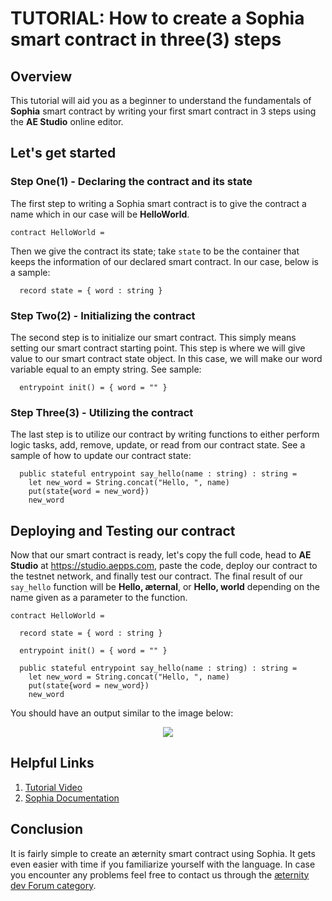 # TUTORIAL: How to create a Sophia smart contract in three(3) steps

## Overview
This tutorial will aid you as a beginner to understand the fundamentals of **Sophia** smart contract by writing your first smart contract in 3 steps using the **AE Studio** online editor.

## Let's get started
### Step One(1) - Declaring the contract and its state
The first step to writing a Sophia smart contract is to give the contract a name which in our case will be **HelloWorld**.
```aes
contract HelloWorld =
```
Then we give the contract its state; take `state` to be the container that keeps the information of our declared smart contract. In our case, below is a sample:
```aes
  record state = { word : string }
```

### Step Two(2) - Initializing the contract
The second step is to initialize our smart contract. This simply means setting our smart contract starting point. This step is where we will give value to our smart contract state object. In this case, we will make our word variable equal to an empty string. See sample:
```aes
  entrypoint init() = { word = "" }
```

### Step Three(3) - Utilizing the contract
The last step is to utilize our contract by writing functions to either perform logic tasks, add, remove, update, or read from our contract state. See a sample of how to update our contract state:
```aes
  public stateful entrypoint say_hello(name : string) : string = 
    let new_word = String.concat("Hello, ", name)
    put(state{word = new_word})
    new_word
```

## Deploying and Testing our contract
Now that our smart contract is ready, let's copy the full code, head to **AE Studio** at <a href="https://studio.aepps.com" target="_blank">https://studio.aepps.com</a>, paste the code, deploy our contract to the testnet network, and finally test our contract. The final result of our ```say_hello``` function will be **Hello, æternal**, or **Hello, world** depending on the name given as a parameter to the function.
```aes
contract HelloWorld =

  record state = { word : string }

  entrypoint init() = { word = "" }

  public stateful entrypoint say_hello(name : string) : string = 
    let new_word = String.concat("Hello, ", name)
    put(state{word = new_word})
    new_word
```

You should have an output similar to the image below:
<p align="center"><img src="https://ipfs.io/ipfs/QmbkBu3PQqRWUmBpRhFtJsAqoc7RADJxuokf6pYmigpeQ8"></p>

## Helpful Links
1. <a href="https://www.youtube.com/watch?v=ZUccuEaFBq8&list=PLVz98HTQCJzRmy8naIh49mAW306kGyGXA" target="_blank">Tutorial Video</a>
2. <a href="https://github.com/aeternity/aesophia/blob/lima/docs/sophia.md" target="_blank">Sophia Documentation</a>

## Conclusion
It is fairly simple to create an æternity smart contract using Sophia. It gets even easier with time if you familiarize yourself with the language. In case you encounter any problems feel free to contact us through the <a href="https://forum.aeternity.com/c/development" target="_blank">æternity dev Forum category</a>.
